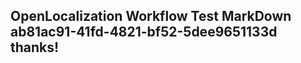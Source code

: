 <properties
ms.topic="hero-topic"
ms.test1="hero-topic"
ms.test2="test"/>

## OpenLocalization Workflow Test MarkDown ab81ac91-41fd-4821-bf52-5dee9651133d thanks!
